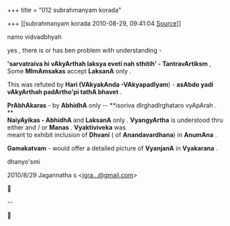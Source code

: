 +++
title = "012 subrahmanyam korada"

+++
[[subrahmanyam korada	2010-08-29, 09:41:04 [Source](https://groups.google.com/g/bvparishat/c/lWenYk8dz98)]]



namo vidvadbhyah  
  
yes , there is or has ben problem with understanding -  
  
**'sarvatraiva hi vAkyArthah laksya eveti nah sthitih' - TantravArtiksm** , Some **MImAmsakas** accept **LaksanA** only .  
  
This was refuted by **Hari (VAkyakAnda -VAkyapadIyam**) - **asAbdo yadi vAkyArthah padArtho'pi tathA bhavet** .  
  
**PrAbhAkaras** - by **AbhidhA** only -- **isoriva dIrghadIrghataro vyApArah .  
**  
**NaiyAyikas - AbhidhA** and **LaksanA** only . **VyangyArtha** is understood thru either and / or **Manas** . **Vyaktiviveka** was  
meant to exhibit inclusion of **Dhvani** ( of **Anandavardhana**) in **AnumAna** .  
  
**Gamakatvam** - would offer a detailed picture of **VyanjanA** in **Vyakarana** .  
  
dhanyo'smi  
  
  

2010/8/29 Jagannatha s \<[jgra...@gmail.com]()\>



  
  
  
--  



